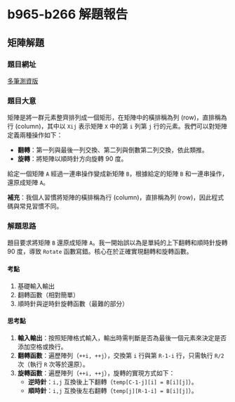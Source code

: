 # b965-b266 解題報告
## 矩陣解題

### 題目網址
[多筆測資版](https://zerojudge.tw/ShowProblem?problemid=b965)

### 題目大意
矩陣是將一群元素整齊排列成一個矩形，在矩陣中的橫排稱為列 (row)，直排稱為行 (column)，其中以 `Xij` 表示矩陣 `X` 中的第 `i` 列第 `j` 行的元素。我們可以對矩陣定義兩種操作如下：
- **翻轉**：第一列與最後一列交換、第二列與倒數第二列交換，依此類推。
- **旋轉**：將矩陣以順時針方向旋轉 90 度。

給定一個矩陣 `A` 經過一連串操作變成新矩陣 `B`，根據給定的矩陣 `B` 和一連串操作，還原成矩陣 `A`。

**補充**：我個人習慣將矩陣的橫排稱為行 (column)，直排稱為列 (row)，因此程式碼與常見習慣不同。

### 解題思路
題目要求將矩陣 `B` 還原成矩陣 `A`。我一開始誤以為是單純的上下翻轉和順時針旋轉 90 度，導致 `Rotate` 函數寫錯。核心在於正確實現翻轉和旋轉函數。

#### 考點
1. 基礎輸入輸出
2. 翻轉函數（相對簡單）
3. 順時針與逆時針旋轉函數（最難的部分）

#### 思考點
1. **輸入輸出**：按照矩陣格式輸入，輸出時需判斷是否為最後一個元素來決定是否添加空格或換行。
2. **翻轉函數**：遍歷陣列（`++i, ++j`），交換第 `i` 行與第 `R-1-i` 行，只需執行 `R/2` 次（執行 `R` 次等於還原）。
3. **旋轉函數**：遍歷陣列（`++i, ++j`），旋轉的實現方式如下：
   - **逆時針**：`i,j` 互換後上下翻轉（`temp[C-1-j][i] = B[i][j]`）。
   - **順時針**：`i,j` 互換後左右翻轉（`temp[j][R-1-i] = B[i][j]`）。
